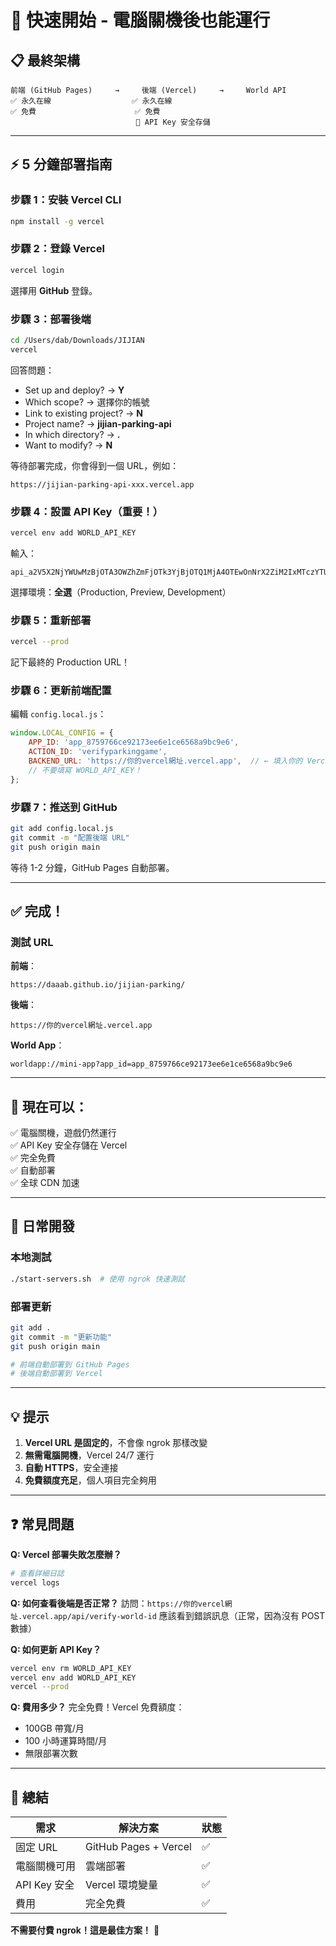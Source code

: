# 🚀 快速開始 - 電腦關機後也能運行

## 📋 最終架構

```
前端 (GitHub Pages)     →     後端 (Vercel)     →     World API
✅ 永久在線                  ✅ 永久在線              
✅ 免費                      ✅ 免費
                            🔐 API Key 安全存儲
```

---

## ⚡ 5 分鐘部署指南

### 步驟 1：安裝 Vercel CLI

```bash
npm install -g vercel
```

### 步驟 2：登錄 Vercel

```bash
vercel login
```

選擇用 **GitHub** 登錄。

### 步驟 3：部署後端

```bash
cd /Users/dab/Downloads/JIJIAN
vercel
```

回答問題：
- Set up and deploy? → **Y**
- Which scope? → 選擇你的帳號
- Link to existing project? → **N**
- Project name? → **jijian-parking-api**
- In which directory? → **.**
- Want to modify? → **N**

等待部署完成，你會得到一個 URL，例如：
```
https://jijian-parking-api-xxx.vercel.app
```

### 步驟 4：設置 API Key（重要！）

```bash
vercel env add WORLD_API_KEY
```

輸入：
```
api_a2V5X2NjYWUwMzBjOTA3OWZhZmFjOTk3YjBjOTQ1MjA4OTEwOnNrX2ZiM2IxMTczYTU1ZGUwNTFhZTY2NjAyMWExYTQ2ZWViMzkzZmIwNTY5ZTg4ZDhmZQ
```

選擇環境：**全選**（Production, Preview, Development）

### 步驟 5：重新部署

```bash
vercel --prod
```

記下最終的 Production URL！

### 步驟 6：更新前端配置

編輯 `config.local.js`：

```javascript
window.LOCAL_CONFIG = {
    APP_ID: 'app_8759766ce92173ee6e1ce6568a9bc9e6',
    ACTION_ID: 'verifyparkinggame',
    BACKEND_URL: 'https://你的vercel網址.vercel.app',  // ← 填入你的 Vercel URL
    // 不要填寫 WORLD_API_KEY！
};
```

### 步驟 7：推送到 GitHub

```bash
git add config.local.js
git commit -m "配置後端 URL"
git push origin main
```

等待 1-2 分鐘，GitHub Pages 自動部署。

---

## ✅ 完成！

### 測試 URL

**前端**：
```
https://daaab.github.io/jijian-parking/
```

**後端**：
```
https://你的vercel網址.vercel.app
```

**World App**：
```
worldapp://mini-app?app_id=app_8759766ce92173ee6e1ce6568a9bc9e6
```

---

## 🎉 現在可以：

✅ 電腦關機，遊戲仍然運行  
✅ API Key 安全存儲在 Vercel  
✅ 完全免費  
✅ 自動部署  
✅ 全球 CDN 加速  

---

## 🔄 日常開發

### 本地測試
```bash
./start-servers.sh  # 使用 ngrok 快速測試
```

### 部署更新
```bash
git add .
git commit -m "更新功能"
git push origin main

# 前端自動部署到 GitHub Pages
# 後端自動部署到 Vercel
```

---

## 💡 提示

1. **Vercel URL 是固定的**，不會像 ngrok 那樣改變
2. **無需電腦開機**，Vercel 24/7 運行
3. **自動 HTTPS**，安全連接
4. **免費額度充足**，個人項目完全夠用

---

## ❓ 常見問題

**Q: Vercel 部署失敗怎麼辦？**
```bash
# 查看詳細日誌
vercel logs
```

**Q: 如何查看後端是否正常？**
訪問：`https://你的vercel網址.vercel.app/api/verify-world-id`
應該看到錯誤訊息（正常，因為沒有 POST 數據）

**Q: 如何更新 API Key？**
```bash
vercel env rm WORLD_API_KEY
vercel env add WORLD_API_KEY
vercel --prod
```

**Q: 費用多少？**
完全免費！Vercel 免費額度：
- 100GB 帶寬/月
- 100 小時運算時間/月
- 無限部署次數

---

## 🎯 總結

| 需求 | 解決方案 | 狀態 |
|------|---------|------|
| 固定 URL | GitHub Pages + Vercel | ✅ |
| 電腦關機可用 | 雲端部署 | ✅ |
| API Key 安全 | Vercel 環境變量 | ✅ |
| 費用 | 完全免費 | ✅ |

**不需要付費 ngrok！這是最佳方案！** 🚀

